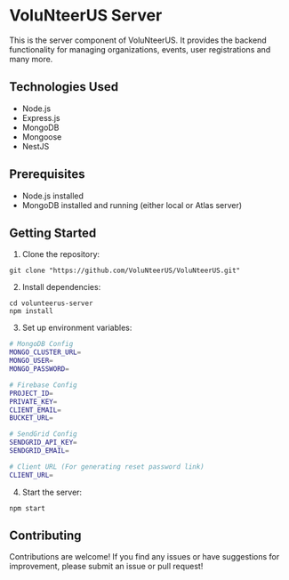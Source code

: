 # VoluNteerUS Server

This is the server component of VoluNteerUS. It provides the backend functionality for managing organizations, events, user registrations and many more.

## Technologies Used
- Node.js
- Express.js
- MongoDB
- Mongoose
- NestJS

## Prerequisites
- Node.js installed
- MongoDB installed and running (either local or Atlas server)

## Getting Started

1. Clone the repository:

```shell
git clone "https://github.com/VoluNteerUS/VoluNteerUS.git"
```

2. Install dependencies:
```shell
cd volunteerus-server
npm install
```

3. Set up environment variables:
```bash
# MongoDB Config
MONGO_CLUSTER_URL=
MONGO_USER=
MONGO_PASSWORD=

# Firebase Config
PROJECT_ID=
PRIVATE_KEY=
CLIENT_EMAIL=
BUCKET_URL=

# SendGrid Config
SENDGRID_API_KEY=
SENDGRID_EMAIL=

# Client URL (For generating reset password link)
CLIENT_URL=
```

4. Start the server:
```shell
npm start
```

## Contributing
Contributions are welcome! If you find any issues or have suggestions for improvement, please submit an issue or pull request!
